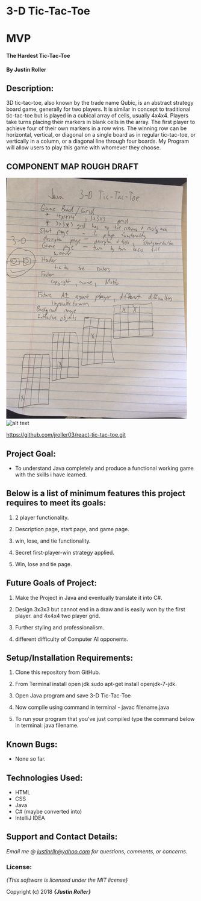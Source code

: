 # 3-D Tic-Tac-Toe

# MVP

#### The Hardest Tic-Tac-Toe

#### By **Justin Roller**

## Description:

3D tic-tac-toe, also known by the trade name Qubic, is an abstract strategy board game, generally for two players. It is similar in concept to traditional tic-tac-toe but is played in a cubical array of cells, usually 4x4x4. Players take turns placing their markers in blank cells in the array. The first player to achieve four of their own markers in a row wins. The winning row can be horizontal, vertical, or diagonal on a single board as in regular tic-tac-toe, or vertically in a column, or a diagonal line through four boards. My Program will allow users to play this game with whomever they choose.

## COMPONENT MAP ROUGH DRAFT

![alt text](https://github.com/jroller03/Capstone-Planning/blob/master/image.jpg)
![alt text](https://github.com/jroller03/Capstone-Planning/blob/master/image1.jpg)

https://github.com/jroller03/react-tic-tac-toe.git

## Project Goal:

* To understand Java completely and produce a functional working game with the skills i have learned.


## Below is a list of minimum features this project requires to meet its goals:

1. 2 player functionality.

2. Description page, start page, and game page.

3. win, lose, and tie functionality.

4. Secret first-player-win strategy applied.

5. Win, lose and tie page.

## Future Goals of Project:

1. Make the Project in Java and eventually translate it into C#.

2. Design 3x3x3 but cannot end in a draw and is easily won by the first player. and 4x4x4 two player grid.

3. Further styling and professionalism.

4. different difficulty of Computer AI opponents.

## Setup/Installation Requirements:

1. Clone this repository from GitHub.

2. From Terminal install open jdk sudo apt-get install openjdk-7-jdk.

3. Open Java program and save 3-D Tic-Tac-Toe

4. Now compile using command in terminal - javac filename.java

5. To run your program that you've just compiled type the command below in terminal: java filename.

## Known Bugs:

* None so far.

## Technologies Used:

* HTML
* CSS
* Java
* C# (maybe converted into)
* IntelliJ IDEA

## Support and Contact Details:

_Email me @ justinrllr@yahoo.com for questions, comments, or concerns._

### License:

*{This software is licensed under the MIT license}*

Copyright (c) 2018 **_{Justin Roller}_**
